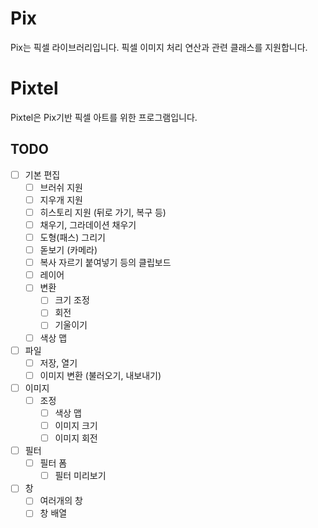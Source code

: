 # Pix

Pix는 픽셀 라이브러리입니다. 픽셀 이미지 처리 연산과 관련 클래스를 지원합니다.

# Pixtel

Pixtel은 Pix기반 픽셀 아트를 위한 프로그램입니다.

## TODO

- [ ] 기본 편집
  - [ ] 브러쉬 지원
  - [ ] 지우개 지원
  - [ ] 히스토리 지원 (뒤로 가기, 복구 등)
  - [ ] 채우기, 그라데이션 채우기
  - [ ] 도형(패스) 그리기
  - [ ] 돋보기 (카메라)
  - [ ] 복사 자르기 붙여넣기 등의 클립보드
  - [ ] 레이어
  - [ ] 변환
    - [ ] 크기 조정
    - [ ] 회전
    - [ ] 기울이기
  - [ ] 색상 맵
- [ ] 파일
  - [ ] 저장, 열기
  - [ ] 이미지 변환 (불러오기, 내보내기)
- [ ] 이미지
  - [ ] 조정
    - [ ] 색상 맵
    - [ ] 이미지 크기
    - [ ] 이미지 회전
- [ ] 필터
  - [ ] 필터 폼
    - [ ] 필터 미리보기
- [ ] 창
  - [ ] 여러개의 창
  - [ ] 창 배열
